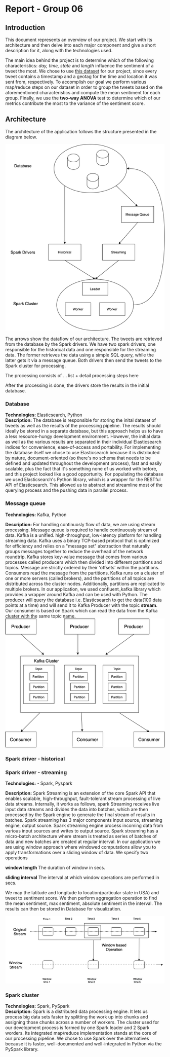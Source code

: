 # Report - Group 06  

## Introduction

This document represents an overview of our project. We start with its architecture and then delve into each major component and give a short description for it, along with the technologies used.  

The main idea behind the project is to determine which of the following characteristics: *day, time, state* and *length* influence the sentiment of a tweet the most. We chose to use [this dataset](https://archive.org/details/twitter_cikm_2010) for our project, since every tweet contains a timestamp and a geotag for the time and location it was sent from, respectively. To accomplish our goal we perform various map/reduce steps on our dataset in order to group the tweets based on the aforementioned characteristics and compute the mean sentiment for each group. Finally, we use the **two-way ANOVA** test to determine which of our metrics contribute the most to the variance of the sentiment score. 

## Architecture

The architecture of the application follows the structure presented in the diagram below.

![Alt text](./Architecture/SC_Architecture.png?raw=true "Title")

The arrows show the dataflow of our architecture. The tweets are retrieved from the database by the Spark drivers. We have two spark drivers, one responsible for the historical data and one responsible for the streaming data. The former retrieves the data using a simple SQL query, while the latter gets it via a message queue. Both drivers then send the tweets to the Spark cluster for processing.

The processing consists of ... list + detail processing steps here

After the processing is done, the drivers store the results in the initial database.

### Database
**Technologies:** Elasticsearch, Python  
**Description:** The database is responsible for storing the inital dataset of tweets as well as the results of the processing pipeline. The results should ideally be stored in a separate database, but this approach helps us to have a less resource-hungy development environment. However, the initial data as well as the various results are separated in their individual Elasticsearch indices for convenience, ease-of-access and portability. For implementing the database itself we chose to use Elasticsearch because it is distributed by nature, document-oriented (so there's no schema that needs to be defined and updated throughout the development process), fast and easily scalable, plus the fact that it's something none of us worked with before, and this project looked like a good opportunity. For populating the database we used Elasticsearch's Python library, which is a wrapper for the RESTful API of Elasticsearch. This allowed us to abstract and streamline most of the querying process and the pushing data in parallel process.

### Message queue
**Technologies:**   Kafka, Python 

**Description:** For handling continuosly flow of data, we are using stream processing. Message queue is required to handle continuously stream of data. Kafka is a unified. high-throughput, low-latency platform for handling streaming data. Kafka uses a binary TCP-based protocol that is optimized for efficiency and relies on a "message set" abstraction that naturally groups messages together to reduce the overhead of the network roundtrip. Kafka stores key-value message that comes from various processes called producers which then divided into different partitions and topics. Message are strictly ordered by their 'offsets' within the partitions. Consumers read the message from the partitions. Kafka runs on a cluster of one or more servers (called brokers), and the partitions of all topics are distributed across the cluster nodes. Additionally, partitions are replicated to multiple brokers. In our application, we used confluent_kafka library which provides a wrapper around Kafka and can be used with Python. The producer will query the database i.e. Elasticsearch to get the data(100 data points at a time) and will send it to Kafka Producer with the topic **stream**. Our consumer is based on Spark which can read the data from the Kafka cluster with the same topic name.
![Alt text](./Architecture/kafka.png?raw=true "Kafka Architecture")

### Spark driver - historical

### Spark driver - streaming

**Technologies:** - Spark, Pyspark

**Description:** Spark Streaming is an extension of the core Spark API that enables scalable, high-throughput, fault-tolerant stream processing of live data streams. Internally, it works as follows, spark Streaming receives live input data streams and divides the data into batches, which are then processed by the Spark engine to generate the final stream of results in batches. Spark streaming has 3 major components input source, streaming engine, output source. Spark streaming engine process incoming data from various input sources and writes to output source. Spark streaming has a micro-batch architecture where stream is treated as series of batches of data and new batches are created at regular interval. In our application we are using window approach where windowed computations allow you to apply transformations over a sliding window of data. We specify two operations 

**window length** The duration of window in secs.

**sliding interval** The interval at which window operations are performed in secs.

We map the latitude and longitude to location(particular state in USA) and tweet to sentiment score. We then perform aggregation operation to find the mean sentiment, max sentiment, absolute sentiment in the interval. The results can then be stored in Database for visualization. 

![Alt text](./Architecture/spark_stream.png?raw=true "Window based Spark Streaming")

### Spark cluster
**Technologies:** Spark, PySpark  
**Description:** Spark is a distributed data processing engine. It lets us process big data sets faster by splitting the work up into chunks and assigning those chunks across a number of workers. The cluster used for our development process is formed by one Spark leader and 2 Spark worders. Its integrated map/reduce implementation stands at the core of our processing pipeline. We chose to use Spark over the alternatives because it is faster, well-documented and well-integrated in Python via the PySpark library.

